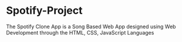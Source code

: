 # Spotify-Project
The Spotify Clone App is a Song Based Web App designed using Web Development through the HTML, CSS, JavaScript Languages 

